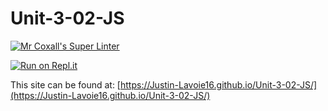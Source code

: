 # Unit-3-02-JS

[![Mr Coxall's Super Linter](https://github.com/Justin-Lavoie16/Unit-3-02-JS/workflows/Mr%20Coxall's%20Super%20Linter/badge.svg)](https://github.com/Justin-Lavoie16/Unit-3-02-JS/actions)

[![Run on Repl.it](https://repl.it/badge/github/Justin-Lavoie16/Unit-3-02-JS)](https://repl.it/github/Justin-Lavoie16/Unit-3-02-JS)

This site can be found at: [https://Justin-Lavoie16.github.io/Unit-3-02-JS/](https://Justin-Lavoie16.github.io/Unit-3-02-JS/)
